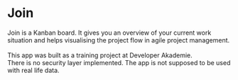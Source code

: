 # Join
Join is a Kanban board. It gives you an overview of your current work situation and helps visualising the project flow in agile project management. <br> <br>
This app was built as a training project at Developer Akademie.  <br>
There is no security layer implemented. The app is not supposed to be used with real life data.
